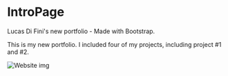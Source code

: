 # IntroPage
Lucas Di Fini's new portfolio - Made with Bootstrap.

This is my new portfolio. I included four of my projects, including project #1 and #2.

![Website img]("assets/portfolioimg.PNG")